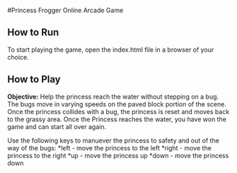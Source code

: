 #Princess Frogger Online Arcade Game

## How to Run
To start playing the game, open the index.html file in a browser of your choice.

## How to Play
**Objective:** Help the princess reach the water without stepping on a bug. The bugs move in varying speeds on the paved block portion of the scene. Once the princess collides with a bug, the princess is reset and moves back to the grassy area. Once the Princess reaches the water, you have won the game and can start all over again.

Use the following keys to manuever the princess to safety and out of the way of the bugs:
*left - move the princess to the left 
*right - move the princess to the right 
*up - move the princess up
*down - move the princess down